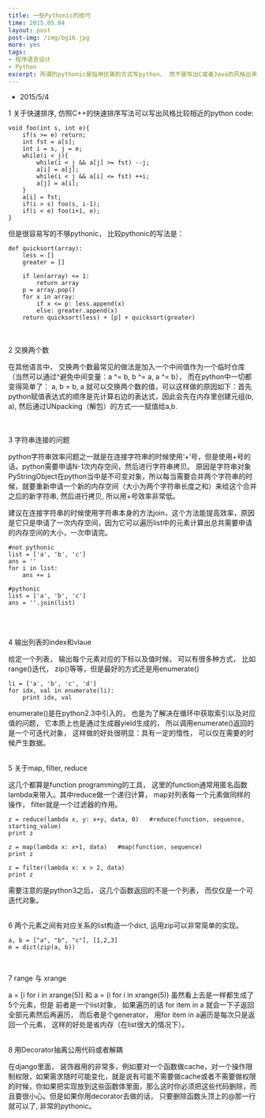 ```yaml
---
title: 一些Pythonic的技巧
time: 2015.05.04
layout: post
post-img: /img/bg16.jpg
more: yes
tags:
- 程序语言设计
- Python
excerpt: 所谓的pythonic是指用优美的方式写python， 而不是写出C或者Java的风格出来。 在python交互shell里面输入`import this`之后， 就会出现一些很经典的python设计哲学。<br>其实不光是python， 这些代码规范或者设计原则对于整个Soft engineering都是适用的。  <br>我总结了一下自己遇到的一些pythonic的例子， <span style="color:red">本文也将持续更新</span>。
---
```


* 2015/5/4

1 关于快速排序, 仿照C++的快速排序写法可以写出风格比较相近的python code:

```
void foo(int s, int e){
	if(s >= e) return;
	int fst = a[s];
	int i = s, j = e;
	while(i < j){
		while(i < j && a[j] >= fst) --j;
		a[i] = a[j];
		while(i < j && a[i] <= fst) ++i;
		a[j] = a[i];
	}
	a[i] = fst;
	if(i > s) foo(s, i-1);
	if(i < e) foo(i+1, e);
} 
```

但是很容易写的不够pythonic， 比较pythonic的写法是：

```
def quicksort(array):
    less = []
    greater = []

    if len(array) <= 1:
        return array
    p = array.pop()
    for x in array:
        if x <= p: less.append(x)
        else: greater.append(x)
    return quicksort(less) + [p] + quicksort(greater)
```


<br/>
<br/>
2 交换两个数

在其他语言中， 交换两个数最常见的做法是加入一个中间值作为一个临时仓库（当然可以通过^避免中间变量：a ^= b, b ^= a, a ^= b），
而在python中一切都变得简单了：
a, b = b, a 就可以交换两个数的值，可以这样做的原因如下：首先python赋值表达式的顺序是先计算右边的表达式，因此会先在内存里创建元组(b, a), 然后通过UNpacking（解包）的方式一一赋值给a,b.

<br/>
<br/>
3 字符串连接的问题
 
  python字符串效率问题之一就是在连接字符串的时候使用‘+’号，但是使用+号的话，python需要申请N-1次内存空间，然后进行字符串拷贝。 原因是字符串对象PyStringObject在python当中是不可变对象，所以每当需要合并两个字符串的时候，就要重新申请一个新的内存空间（大小为两个字符串长度之和）来给这个合并之后的新字符串, 然后进行拷贝, 所以用+号效率非常低。
  
  建议在连接字符串的时候使用字符串本身的方法join，这个方法能提高效率，原因是它只是申请了一次内存空间，因为它可以遍历list中的元素计算出总共需要申请的内存空间的大小，一次申请完。

```
#not pythonic 
list = ['a', 'b', 'c']  
ans = ''  
for i in list:  
    ans += i  
  
#pythonic  
list = ['a', 'b', 'c']  
ans = ''.join(list) 
```
<br/>
<br/>

4 输出列表的index和vlaue

给定一个列表， 输出每个元素对应的下标以及值时候， 可以有很多种方式， 比如range()迭代， zip()等等，但是最好的方式还是用enumerate()

```
li = ['a', 'b', 'c', 'd']
for idx, val in enumerate(li):
    print idx, val
```

enumerate()是在python2.3中引入的， 也是为了解决在循环中获取索引以及对应值的问题， 它本质上也是通过生成器yield生成的， 所以调用enumerate()返回的是一个可迭代对象， 这样做的好处很明显：具有一定的惰性， 可以仅在需要的时候产生数据。
<br/><br/>

5 关于map, filter, reduce

这几个都算是function programming的工具， 这里的function通常用匿名函数lambda来带入。其中reduce做一个递归计算， map对列表每一个元素做同样的操作， filter就是一个过滤器的作用。

```
z = reduce(lambda x, y: x+y, data, 0)   #reduce(function, sequence, starting_value)
print z

z = map(lambda x: x+1, data)   #map(function, sequence)
print z

z = filter(lambda x: x > 2, data)
print z
```

需要注意的是python3之后， 这几个函数返回的不是一个列表， 而仅仅是一个可迭代对象。
<br/> <br/>

6 两个元素之间有对应关系的list构造一个dict, 运用zip可以非常简单的实现。

```
a, b = ["a", "b", "c"], [1,2,3]
m = dict(zip(a, b))
```
<br/>

7 range 与 xrange

a = [i for i in xrange(5)]   和  a = (i for i in xrange(5)) 虽然看上去是一样都生成了5个元素，但是
前者是一个list对象， 如果遍历的话 for item in a 就会一下子返回全部元素然后再遍历， 而后者是个generator，
用for item in a遍历是每次只是返回一个元素， 这样的好处是省内存（在list很大的情况下）。
<br/><br/>


8 用Decorator抽离公用代码或者解耦

在django里面， 装饰器用的非常多，例如要对一个函数做cache，对一个操作限制权限，如果需求随时可能变化，就是说有可能不需要做cache或者不需要做权限的时候，你如果把实现放到这些函数体里面，那么这时你必须把这些代码删除，而且要很小心。但是如果你用decorator去做的话， 只要删除函数头顶上的@那一行就可以了, 非常的pythonic。
<br/> <br/>
